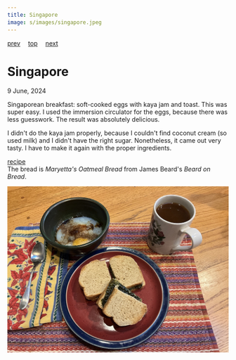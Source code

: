 ```yaml
---
title: Singapore
image: s/images/singapore.jpeg
---
```

[prev](sierra_leone.md)&emsp;
[top](../index.md)&emsp;
[next](singapore2.md)
# Singapore
9 June, 2024

Singaporean breakfast: soft-cooked eggs with kaya jam and toast. This
was super easy. I used the immersion circulator for the eggs, because
there was less guesswork. The result was absolutely delicious.

I didn't do the kaya jam properly, because I couldn't find coconut
cream (so used milk) and I didn't have the right sugar. Nonetheless,
it came out very tasty. I have to make it again with the proper
ingredients.

[recipe](https://www.seriouseats.com/singapore-style-soft-cooked-eggs-with-kaya-jam-and-toast-recipe)<br>
The bread is _Maryetta's Oatmeal Bread_ from James Beard's _Beard on Bread_.

![breakfast](images/singapore.jpeg)

